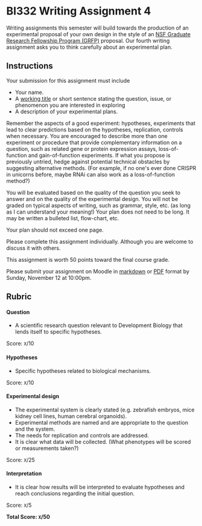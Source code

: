 # BI332 Writing Assignment 4

Writing assignments this semester will build towards the production of an experimental proposal of your own design in the style of an [NSF Graduate Research Fellowship Program (GRFP)](https://www.nsfgrfp.org/) proposal. Our fourth writing assignment asks you to think carefully about an experimental plan.

## Instructions

Your submission for this assignment must include 

- Your name. 
- A [working title](https://en.wikipedia.org/wiki/Working_title) or short sentence stating the question, issue, or phenomenon you are interested in exploring
- A description of your experimental plans. 

Remember the aspects of a good experiment: hypotheses, experiments that lead to clear predictions based on the hypotheses, replication, controls when necessary. You are encouraged to describe more than one experiment or procedure that provide complementary information on a question, such as related gene or protein expression assays, loss-of-function and gain-of-function experiments. If what you propose is previously untried, hedge against potential technical obstacles by suggesting alternative methods. (For example, if no one's ever done CRISPR in unicorns before, maybe RNAi can also work as a loss-of-function method?)

You will be evaluated based on the quality of the question you seek to answer and on the quality of the experimental design. You will not be graded on typical aspects of writing, such as grammar, style, etc. (as long as I can understand your meaning!)  Your plan does not need to be long. It may be written a bulleted list, flow-chart, etc. 

Your plan should not exceed one page. 


Please complete this assignment individually. Although you are welcome to discuss it with others. 

This assignment is worth 50 points toward the final course grade. 

Please submit your assignment on Moodle in [markdown](https://www.markdownguide.org/) or [PDF](https://www.adobe.com/acrobat/about-adobe-pdf.html) format by Sunday, November 12 at 10:00pm.



## Rubric

#### Question

- A  scientific research question relevant to Development Biology that lends itself to specific hypotheses.

Score: `X`/10

#### Hypotheses

- Specific hypotheses related to biological mechanisms.

Score: `X`/10

#### Experimental design

- The experimental system is clearly stated (e.g. zebrafish embryos, mice kidney cell lines, human cerebral organoids).
- Experimental methods are named and are appropriate to the question and the system.
- The needs for replication and controls are addressed.
- It is clear what data will be collected. (What phenotypes will be scored or measurements taken?)

Score: `X`/25

#### Interpretation

- It is clear how results will be interpreted to evaluate hypotheses and reach conclusions regarding the initial question.

Score: `X`/5



**Total Score: `X`/50**